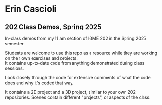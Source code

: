# Erin Cascioli
## 202 Class Demos, Spring 2025
In-class demos from my 11 am section of IGME 202 in the Spring 2025 semester.

Students are welcome to use this repo as a resource while they are working on their own exercises and projects.  
It contains up-to-date code from anything demonstrated during class sessions. 

Look closely through the code for extensive comments of what the code does and why it's coded that way. 

It contains a 2D project and a 3D project, similar to your own 202 repositories.
Scenes contain different "projects", or aspects of the class.

